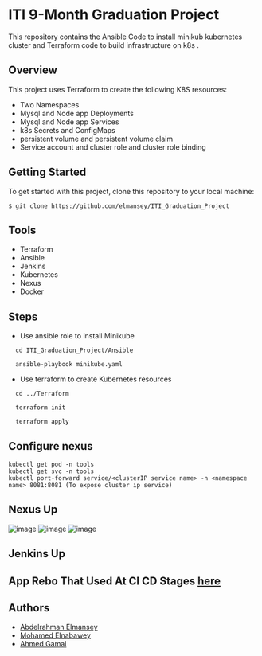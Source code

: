 # ITI 9-Month Graduation Project

This repository contains the Ansible Code to install minikub kubernetes cluster and Terraform code to build infrastructure on k8s .


## Overview

This project uses Terraform to create the following K8S resources:


- Two Namespaces 
- Mysql and Node app Deployments
- Mysql and Node app Services 
- k8s Secrets and ConfigMaps 
- persistent volume and persistent volume claim 
- Service account and cluster role and cluster role binding  





## Getting Started

To get started with this project, clone this repository to your local machine:

```
$ git clone https://github.com/elmansey/ITI_Graduation_Project
```

## Tools 

- Terraform 
- Ansible 
- Jenkins 
- Kubernetes 
- Nexus 
- Docker 



## Steps 

- Use ansible role to install Minikube 
```
  cd ITI_Graduation_Project/Ansible
```
```
  ansible-playbook minikube.yaml
```
- Use terraform to create Kubernetes resources 
```
  cd ../Terraform
```
```
  terraform init 
```
```
  terraform apply
```


## Configure nexus 
```
kubectl get pod -n tools 
kubectl get svc -n tools
kubectl port-forward service/<clusterIP service name> -n <namespace name> 8081:8081 (To expose cluster ip service)
```

## Nexus Up
![image](https://github.com/elmansey/ITI_Graduation_Project/assets/89076648/619073a3-999e-41ef-b6af-2ac13d07564e)
![image](https://github.com/elmansey/ITI_Graduation_Project/assets/89076648/555e6d0d-5065-4f53-8923-37d4c339454f)
![image](https://github.com/elmansey/ITI_Graduation_Project/assets/89076648/db9d7097-1270-40f2-85ee-a18930a74cbb)



## Jenkins Up















## App Rebo That Used At CI CD Stages [here](https://github.com/ahmedgamalbakr/app_deployment)

## Authors

- [Abdelrahman Elmansey ](https://www.linkedin.com/in/abdelrahman-elmansey/)
- [Mohamed Elnabawey ](https://www.linkedin.com/in//)
- [Ahmed Gamal ](https://www.linkedin.com/in//)